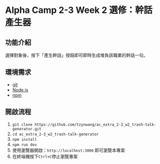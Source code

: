 # Alpha Camp 2-3 Week 2 選修：幹話產生器
## 功能介紹
選擇對象後，按下「產生幹話」按鈕即可即時生成堆負該職業的幹話一句。

## 環境需求
- [git](https://git-scm.com/downloads)
- [Node.js](https://nodejs.org/en/)
- [npm](https://www.npmjs.com/get-npm)

## 開啟流程
1. `git clone https://github.com/tzynwang/ac_extra_2-3_w2_trash-talk-generator.git`
1. `cd ac_extra_2-3_w2_trash-talk-generator`
1. `npm install`
1. `npm run dev`
1. 使用瀏覽器開啟：`http://localhost:3000` 即可瀏覽本專案
1. 在終端機按下`Ctrl+C`停止瀏覽專案